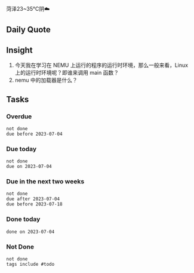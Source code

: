菏泽23~35℃阴☁️

## Daily Quote

## Insight

1. 今天我在学习在 NEMU 上运行的程序的运行时环境，那么一般来看，Linux 上的运行时环境呢？即谁来调用 main 函数？
2. nemu 中的加载器是什么？

## Tasks
### Overdue
```tasks
not done
due before 2023-07-04
```

### Due today
```tasks
not done
due on 2023-07-04
```

### Due in the next two weeks
```tasks
not done
due after 2023-07-04
due before 2023-07-18
```

### Done today
```tasks
done on 2023-07-04
```

### Not Done
```tasks
not done
tags include #todo
```
